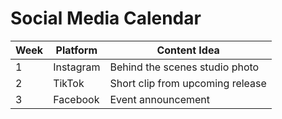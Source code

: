 # Social Media Calendar

| Week | Platform | Content Idea |
| ---- | -------- | ------------ |
| 1 | Instagram | Behind the scenes studio photo |
| 2 | TikTok | Short clip from upcoming release |
| 3 | Facebook | Event announcement |
